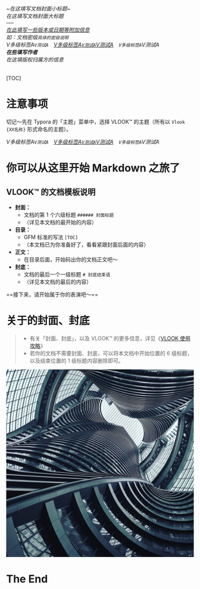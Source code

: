 ###### ~在这填写文档封面小标题~<br>在这填写文档封面大标题<br>──<br><u>在此填写一些版本或日期等附加信息</u><br>*如：文档密级`具体的密级说明`*<br>*V多级标签A`V测试A`*　[*V多级标签A`V测试A`V测试A*](https://typoraio.cn)　*`V多级标签A`V测试A*<br>**在些填写作者**<br>*在这填版权归属方的信息*

[TOC]

# 注意事项

切记～先在 Typora 的「主题」菜单中，选择 VLOOK™ 的主题（所有以 `Vlook {XX名称}` 形式命名的主题）。

*V多级标签A`V测试A`*　[*V多级标签A`V测试A`V测试A*](https://typoraio.cn)　*`V多级标签A`V测试A*

# 你可以从这里开始 Markdown 之旅了

## VLOOK™ 的文档模板说明

- **封面：**
  - 文档的第 1 个六级标题 `###### 封面标题`
  - （详见本文档的最开始的内容）
- **目录：**
  - GFM 标准的写法 `[TOC]`
  - （本文档已为你准备好了，看看紧跟封面后面的内容）
- **正文：**
  - 在目录后面，开始码出你的文档正文吧～
- **封底：**
  - 文档的最后一个一级标题 `# 封底结束语`
  - （详见本文档的最后的内容）

==接下来，请开始属于你的表演吧～==

# 关于的封面、封底

>  - 有关「封面、封底」，以及 VLOOK™ 的更多信息，详见《[VLOOK 使用攻略](https://madmaxchow.github.io/VLOOK/guide.html#封面、封底)》
>  - 若你的文档不需要封面、封底，可以将本文档中开始位置的 6 级标题，以及结束位置的 1 级标题内容删除即可。



![普通的图片示例（长图会自动折叠）](pic/normal-pic.jpg "（图片来源自互联网，版权尚不明确）")

# The End